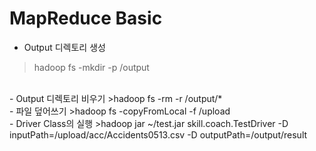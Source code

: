 MapReduce Basic
==================
- Output 디렉토리 생성
>hadoop fs -mkdir -p /output
<br>
- Output 디렉토리 비우기
>hadoop fs -rm -r /output/*
<br>
- 파일 덮어쓰기
>hadoop fs -copyFromLocal -f /upload
<br>
- Driver Class의 실행
>hadoop jar ~/test.jar skill.coach.TestDriver -D inputPath=/upload/acc/Accidents0513.csv -D outputPath=/output/result
